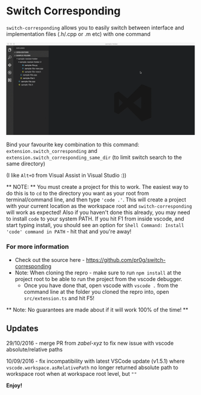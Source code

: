 # Switch Corresponding
 `switch-corresponding` allows you to easily switch between interface and implementation files (.h/.cpp or .m etc) with one command

![Example](misc/vscode-switch-corresponding-preview.gif)

Bind your favourite key combination to this command: `extension.switch_corresponding` and `extension.switch_corresponding_same_dir` (to limit switch search to the same directory)

(I  like `Alt+O` from Visual Assist in Visual Studio :))

** NOTE: ** You must create a project for this to work.
The easiest way to do this is to `cd` to the directory you want as your root from terminal/command line, and then type `'code .'`.
This will create a project with your current location as the workspace root and `switch-corresponding` will work as expected!
Also if you haven't done this already, you may need to install `code` to your system PATH.
If you hit F1 from inside vscode, and start typing install, you should see an option for `Shell Command: Install 'code' command in PATH` - hit that and you're away!

### For more information
 * Check out the source here - https://github.com/pr0g/switch-corresponding
 * Note: When cloning the repro - make sure to run `npm install` at the project root to be able to run the project from the vscode debugger. 
  	* Once you have done that, open vscode with `vscode .` from the command line at the folder you cloned the repro into, open `src/extension.ts` and hit F5!

** Note: No guarantees are made about if it will work 100% of the time! **

## Updates
29/10/2016 - merge PR from *zabel-xyz* to fix new issue with vscode absolute/relative paths

10/09/2016 - fix incompatibility with latest VSCode update (v1.5.1) where `vscode.workspace.asRelativePath` no longer returned absolute path to workspace root when at workspace root level, but `""`

**Enjoy!**
